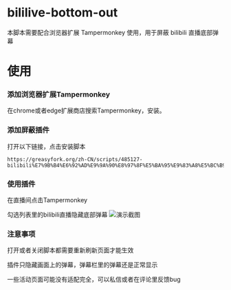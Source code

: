 # bililive-bottom-out
本脚本需要配合浏览器扩展 Tampermonkey 使用，用于屏蔽 bilibili 直播底部弹幕

# 使用
### 添加浏览器扩展Tampermonkey
在chrome或者edge扩展商店搜索Tampermonkey，安装。



### 添加屏蔽插件
打开以下链接，点击安装脚本

```
https://greasyfork.org/zh-CN/scripts/485127-bilibili%E7%9B%B4%E6%92%AD%E9%9A%90%E8%97%8F%E5%BA%95%E9%83%A8%E5%BC%B9%E5%B9%95
```

### 使用插件
在直播间点击Tampermonkey

勾选列表里的bilibili直播隐藏底部弹幕
![演示截图](https://i0.hdslb.com/bfs/article/547b4dce13b2f6d6d85be5e6f7d07a213102256.png)

### 注意事项
打开或者关闭脚本都需要重新刷新页面才能生效

插件只隐藏画面上的弹幕，弹幕栏里的弹幕还是正常显示

一些活动页面可能没有适配完全，可以私信或者在评论里反馈bug
